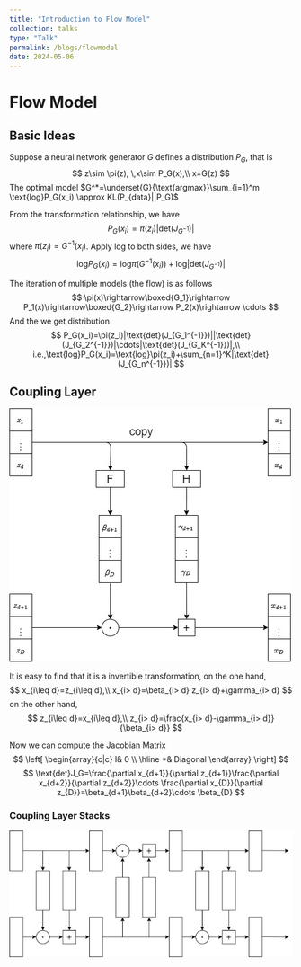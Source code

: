 ```yaml
---
title: "Introduction to Flow Model"
collection: talks
type: "Talk"
permalink: /blogs/flowmodel
date: 2024-05-06
---
```


# Flow Model

## Basic Ideas

Suppose a neural network generator $G$ defines a distribution $P_G$, that is
$$
z\sim \pi(z), \,x\sim P_G(x),\\
x=G(z)
$$
The optimal model $G^*=\underset{G}{\text{argmax}}\sum_{i=1}^m \text{log}P_G(x_i) \approx KL(P_{data}||P_G)$

From the transformation relationship, we have
$$
P_G(x_i)=\pi(z_i)|\text{det}(J_{G^{-1}})|
$$
where $\pi(z_i)=G^{-1}(x_i)$. Apply $\text{log}$ to both sides, we have
$$
\text{log}P_G(x_i)=\text{log}\pi(G^{-1}(x_i))+\text{log}|\text{det}(J_{G^{-1}})|
$$

The iteration of multiple models (the flow) is as follows
$$
\pi(x)\rightarrow\boxed{G_1}\rightarrow P_1(x)\rightarrow\boxed{G_2}\rightarrow P_2(x)\rightarrow \cdots
$$
And the we get distribution
$$
P_G(x_i)=\pi(z_i)|\text{det}(J_{G_1^{-1}})||\text{det}(J_{G_2^{-1}})|\cdots|\text{det}(J_{G_K^{-1}})|,\\
i.e.,\text{log}P_G(x_i)=\text{log}\pi(z_i)+\sum_{n=1}^K|\text{det}(J_{G_n^{-1}})|
$$

## Coupling Layer
![coupling_layer](_talks/coupling_layer.jpg)

It is easy to find that it is a invertible transformation, on the one hand,
$$
x_{i\leq d}=z_{i\leq d},\\
x_{i> d}=\beta_{i> d} z_{i> d}+\gamma_{i> d}
$$
on the other hand,
$$
z_{i\leq d}=x_{i\leq d},\\
z_{i> d}=\frac{x_{i> d}-\gamma_{i> d}}{\beta_{i> d}} 
$$

Now we can compute the Jacobian Matrix
$$
\left[
\begin{array}{c|c}
I& 0 \\ \hline 
*& Diagonal
\end{array}
\right]
$$
$$
\text{det}J_G=\frac{\partial x_{d+1}}{\partial z_{d+1}}\frac{\partial x_{d+2}}{\partial z_{d+2}}\cdots \frac{\partial x_{D}}{\partial z_{D}}=\beta_{d+1}\beta_{d+2}\cdots \beta_{D}
$$

### Coupling Layer Stacks
![coupling_layers](_talks/layers.jpg)
